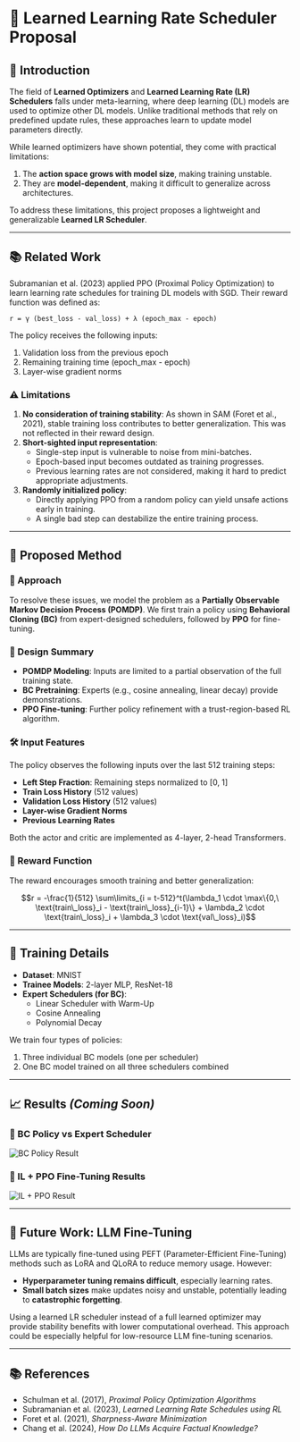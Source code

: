 # 📌 Learned Learning Rate Scheduler Proposal

## 📘 Introduction

The field of **Learned Optimizers** and **Learned Learning Rate (LR) Schedulers** falls under meta-learning, where deep learning (DL) models are used to optimize other DL models. Unlike traditional methods that rely on predefined update rules, these approaches learn to update model parameters directly.

While learned optimizers have shown potential, they come with practical limitations:

1. The **action space grows with model size**, making training unstable.
2. They are **model-dependent**, making it difficult to generalize across architectures.

To address these limitations, this project proposes a lightweight and generalizable **Learned LR Scheduler**.

---

## 📚 Related Work

Subramanian et al. (2023) applied PPO (Proximal Policy Optimization) to learn learning rate schedules for training DL models with SGD. Their reward function was defined as:

```
r = γ (best_loss - val_loss) + λ (epoch_max - epoch)
```

The policy receives the following inputs:

1. Validation loss from the previous epoch
2. Remaining training time (epoch_max - epoch)
3. Layer-wise gradient norms

### ⚠ Limitations

1. **No consideration of training stability**: As shown in SAM (Foret et al., 2021), stable training loss contributes to better generalization. This was not reflected in their reward design.
2. **Short-sighted input representation**:
   - Single-step input is vulnerable to noise from mini-batches.
   - Epoch-based input becomes outdated as training progresses.
   - Previous learning rates are not considered, making it hard to predict appropriate adjustments.
3. **Randomly initialized policy**:
   - Directly applying PPO from a random policy can yield unsafe actions early in training.
   - A single bad step can destabilize the entire training process.

---

## 🧬 Proposed Method

### 🎯 Approach

To resolve these issues, we model the problem as a **Partially Observable Markov Decision Process (POMDP)**. We first train a policy using **Behavioral Cloning (BC)** from expert-designed schedulers, followed by **PPO** for fine-tuning.

### 🔧 Design Summary

- **POMDP Modeling**: Inputs are limited to a partial observation of the full training state.
- **BC Pretraining**: Experts (e.g., cosine annealing, linear decay) provide demonstrations.
- **PPO Fine-tuning**: Further policy refinement with a trust-region-based RL algorithm.

### 🛠 Input Features

The policy observes the following inputs over the last 512 training steps:

- **Left Step Fraction**: Remaining steps normalized to [0, 1]
- **Train Loss History** (512 values)
- **Validation Loss History** (512 values)
- **Layer-wise Gradient Norms**
- **Previous Learning Rates**

Both the actor and critic are implemented as 4-layer, 2-head Transformers.

### 🧮 Reward Function

The reward encourages smooth training and better generalization:

```math
r = -\frac{1}{512} \sum\limits_{i = t-512}^t(\lambda_1 \cdot \max\{0,\ \text{train\_loss}_i - \text{train\_loss}_{i-1}\} + \lambda_2 \cdot \text{train\_loss}_i + \lambda_3 \cdot \text{val\_loss}_i)
```

---

## 🧪 Training Details

- **Dataset**: MNIST
- **Trainee Models**: 2-layer MLP, ResNet-18
- **Expert Schedulers (for BC)**:
  - Linear Scheduler with Warm-Up
  - Cosine Annealing
  - Polynomial Decay

We train four types of policies:

1. Three individual BC models (one per scheduler)
2. One BC model trained on all three schedulers combined

---

## 📈 Results *(Coming Soon)*

### 🔹 BC Policy vs Expert Scheduler

![BC Policy Result](./results/bc_policy_vs_scheduler.png)

### 🔹 IL + PPO Fine-Tuning Results

![IL + PPO Result](./results/il_ppo_result.png)

---

## 🚀 Future Work: LLM Fine-Tuning

LLMs are typically fine-tuned using PEFT (Parameter-Efficient Fine-Tuning) methods such as LoRA and QLoRA to reduce memory usage. However:

- **Hyperparameter tuning remains difficult**, especially learning rates.
- **Small batch sizes** make updates noisy and unstable, potentially leading to **catastrophic forgetting**.

Using a learned LR scheduler instead of a full learned optimizer may provide stability benefits with lower computational overhead. This approach could be especially helpful for low-resource LLM fine-tuning scenarios.

---

## 📚 References

- Schulman et al. (2017), *Proximal Policy Optimization Algorithms*
- Subramanian et al. (2023), *Learned Learning Rate Schedules using RL*
- Foret et al. (2021), *Sharpness-Aware Minimization*
- Chang et al. (2024), *How Do LLMs Acquire Factual Knowledge?*